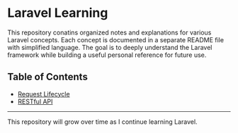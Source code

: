 # Laravel Learning
This repository conatins organized notes and explanations for various Laravel concepts. Each concept is documented in a separate README file with simplified language.
The goal is to deeply understand the Laravel framework while building a useful personal reference for future use.

## Table of Contents

- [Request Lifecycle](RequestLifcycle/RequestLifecycle.md)
- [RESTful API](RESTful-API/README.md)

---
This repository will grow over time as I continue learning Laravel.
